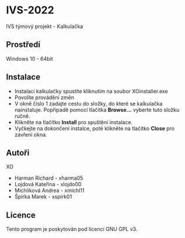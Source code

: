 # IVS-2022
IVS týmový projekt - Kalkulačka

## Prostředí
Windows 10 - 64bit

## Instalace
- Instalaci kalkulačky spustíte kliknutím na soubor XOinstaller.exe
- Povolíte provádění změn 
- V okně číslo 1 zadajte cestu do složky, do které se kalkulačka nainstaluje. Popřípadě pomocí tlačítka **Browse…** vyberte tuto složku ručně. 
- Klikněte na tlačítko **Install** pro spuštění instalace.
- Vyčkejte na dokončení instalce, poté klikněte na tlačítko **Close** pro zavření okna. 

## Autoři
XO
- Harman Richard - xharma05
- Lojdová Kateřina - xlojdo00
- Michlíková Andrea - xmichl11
- Špirka Marek - xspirk01

## Licence
Tento program je poskytován pod licencí GNU GPL v3.